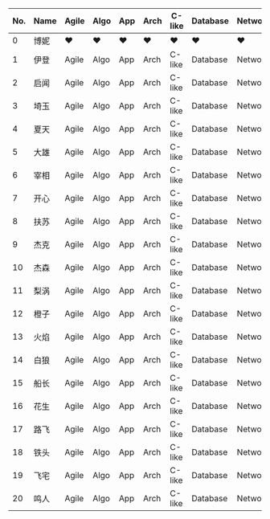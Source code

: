No. | Name | Agile | Algo | App | Arch | C-like | Database | Network | Shell | Sysbuild
----|------|-------|------|-----|------|--------|----------|---------|-------|---------
0 | 博妮 | :heart: | :heart: | :heart: | :heart: | :heart: | :heart: | :heart: | :heart: | :heart:
1 | 伊登 | Agile | Algo | App | Arch | C-like | Database | Network | Shell | Sysbuild
2 | 启闻 | Agile | Algo | App | Arch | C-like | Database | Network | Shell | Sysbuild
3 | 埼玉 | Agile | Algo | App | Arch | C-like | Database | Network | Shell | Sysbuild
4 | 夏天 | Agile | Algo | App | Arch | C-like | Database | Network | Shell | Sysbuild
5 | 大雄 | Agile | Algo | App | Arch | C-like | Database | Network | Shell | Sysbuild
6 | 宰相 | Agile | Algo | App | Arch | C-like | Database | Network | Shell | Sysbuild
7 | 开心 | Agile | Algo | App | Arch | C-like | Database | Network | Shell | Sysbuild
8 | 扶苏 | Agile | Algo | App | Arch | C-like | Database | Network | Shell | Sysbuild
9 | 杰克 | Agile | Algo | App | Arch | C-like | Database | Network | Shell | Sysbuild
10 | 杰森 | Agile | Algo | App | Arch | C-like | Database | Network | Shell | Sysbuild
11 | 梨涡 | Agile | Algo | App | Arch | C-like | Database | Network | Shell | Sysbuild
12 | 橙子 | Agile | Algo | App | Arch | C-like | Database | Network | Shell | Sysbuild
13 | 火焰 | Agile | Algo | App | Arch | C-like | Database | Network | Shell | Sysbuild
14 | 白狼 | Agile | Algo | App | Arch | C-like | Database | Network | Shell | Sysbuild
15 | 船长 | Agile | Algo | App | Arch | C-like | Database | Network | Shell | Sysbuild
16 | 花生 | Agile | Algo | App | Arch | C-like | Database | Network | Shell | Sysbuild
17 | 路飞 | Agile | Algo | App | Arch | C-like | Database | Network | Shell | Sysbuild
18 | 铁头 | Agile | Algo | App | Arch | C-like | Database | Network | Shell | Sysbuild
19 | 飞宅 | Agile | Algo | App | Arch | C-like | Database | Network | Shell | Sysbuild
20 | 鸣人 | Agile | Algo | App | Arch | C-like | Database | Network | Shell | Sysbuild

